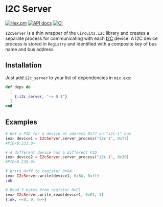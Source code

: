# I2C Server

[![Hex.pm](https://img.shields.io/hexpm/v/i2c_server.svg)](https://hex.pm/packages/i2c_server)
[![API docs](https://img.shields.io/hexpm/v/i2c_server.svg?label=docs)](https://hexdocs.pm/i2c_server)
[![CI](https://github.com/mnishiguchi/i2c_server/actions/workflows/ci.yml/badge.svg)](https://github.com/mnishiguchi/i2c_server/actions/workflows/ci.yml)

`I2cServer` is a thin wrapper of the `Circuits.I2C` library and creates a separate process for
communicating with each [I2C](https://en.wikipedia.org/wiki/I%C2%B2C) device. A I2C device process
is stored in `Registry` and identified with a composite key of bus name and bus address.

## Installation

Just add `i2c_server` to your list of dependencies in `mix.exs`:

```elixir
def deps do
  [
    {:i2c_server, "~> 0.1"}
  ]
end
```

## Examples

```elixir
# Get a PID for a device at address 0x77 on "i2c-1" bus
iex> device1 = I2cServer.server_process("i2c-1", 0x77)
#PID<0.233.0>

# A different device has a different PID
iex> device2 = I2cServer.server_process("i2c-1", 0x38)
#PID<0.239.0>

# Write 0xff to register 0x8A
iex> I2cServer.write(device1, 0x8A, 0xff)
:ok

# Read 3 bytes from register 0xE1
iex> I2cServer.write_read(device1, 0xE1, 3)
{:ok, <<0, 0, 0>>}
```
